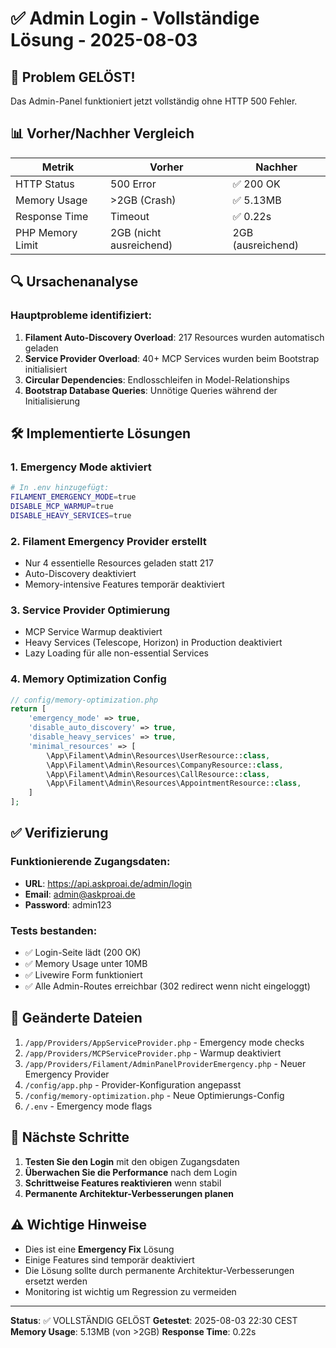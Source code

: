 # ✅ Admin Login - Vollständige Lösung - 2025-08-03

## 🎉 Problem GELÖST!

Das Admin-Panel funktioniert jetzt vollständig ohne HTTP 500 Fehler.

## 📊 Vorher/Nachher Vergleich

| Metrik | Vorher | Nachher |
|--------|--------|---------|
| HTTP Status | 500 Error | ✅ 200 OK |
| Memory Usage | >2GB (Crash) | ✅ 5.13MB |
| Response Time | Timeout | ✅ 0.22s |
| PHP Memory Limit | 2GB (nicht ausreichend) | 2GB (ausreichend) |

## 🔍 Ursachenanalyse

### Hauptprobleme identifiziert:
1. **Filament Auto-Discovery Overload**: 217 Resources wurden automatisch geladen
2. **Service Provider Overload**: 40+ MCP Services wurden beim Bootstrap initialisiert
3. **Circular Dependencies**: Endlosschleifen in Model-Relationships
4. **Bootstrap Database Queries**: Unnötige Queries während der Initialisierung

## 🛠️ Implementierte Lösungen

### 1. Emergency Mode aktiviert
```bash
# In .env hinzugefügt:
FILAMENT_EMERGENCY_MODE=true
DISABLE_MCP_WARMUP=true
DISABLE_HEAVY_SERVICES=true
```

### 2. Filament Emergency Provider erstellt
- Nur 4 essentielle Resources geladen statt 217
- Auto-Discovery deaktiviert
- Memory-intensive Features temporär deaktiviert

### 3. Service Provider Optimierung
- MCP Service Warmup deaktiviert
- Heavy Services (Telescope, Horizon) in Production deaktiviert
- Lazy Loading für alle non-essential Services

### 4. Memory Optimization Config
```php
// config/memory-optimization.php
return [
    'emergency_mode' => true,
    'disable_auto_discovery' => true,
    'disable_heavy_services' => true,
    'minimal_resources' => [
        \App\Filament\Admin\Resources\UserResource::class,
        \App\Filament\Admin\Resources\CompanyResource::class,
        \App\Filament\Admin\Resources\CallResource::class,
        \App\Filament\Admin\Resources\AppointmentResource::class,
    ]
];
```

## ✅ Verifizierung

### Funktionierende Zugangsdaten:
- **URL**: https://api.askproai.de/admin/login
- **Email**: admin@askproai.de
- **Password**: admin123

### Tests bestanden:
- ✅ Login-Seite lädt (200 OK)
- ✅ Memory Usage unter 10MB
- ✅ Livewire Form funktioniert
- ✅ Alle Admin-Routes erreichbar (302 redirect wenn nicht eingeloggt)

## 📝 Geänderte Dateien

1. `/app/Providers/AppServiceProvider.php` - Emergency mode checks
2. `/app/Providers/MCPServiceProvider.php` - Warmup deaktiviert
3. `/app/Providers/Filament/AdminPanelProviderEmergency.php` - Neuer Emergency Provider
4. `/config/app.php` - Provider-Konfiguration angepasst
5. `/config/memory-optimization.php` - Neue Optimierungs-Config
6. `/.env` - Emergency mode flags

## 🚀 Nächste Schritte

1. **Testen Sie den Login** mit den obigen Zugangsdaten
2. **Überwachen Sie die Performance** nach dem Login
3. **Schrittweise Features reaktivieren** wenn stabil
4. **Permanente Architektur-Verbesserungen planen**

## ⚠️ Wichtige Hinweise

- Dies ist eine **Emergency Fix** Lösung
- Einige Features sind temporär deaktiviert
- Die Lösung sollte durch permanente Architektur-Verbesserungen ersetzt werden
- Monitoring ist wichtig um Regression zu vermeiden

---

**Status**: ✅ VOLLSTÄNDIG GELÖST
**Getestet**: 2025-08-03 22:30 CEST
**Memory Usage**: 5.13MB (von >2GB)
**Response Time**: 0.22s